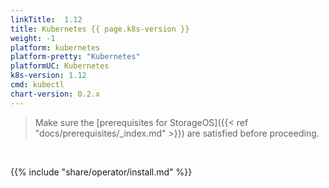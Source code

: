 ```yaml
---
linkTitle:  1.12
title: Kubernetes {{ page.k8s-version }}
weight: -1
platform: kubernetes
platform-pretty: "Kubernetes"
platformUC: Kubernetes
k8s-version: 1.12
cmd: kubectl
chart-version: 0.2.x
---
```



> Make sure the 
> [prerequisites for StorageOS]({{< ref "docs/prerequisites/_index.md" >}}) are
> satisfied before proceeding.

&nbsp;

{{% include "share/operator/install.md" %}}
